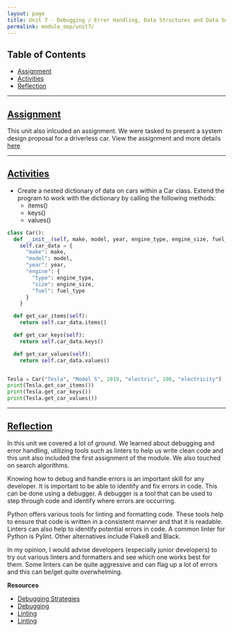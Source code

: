 ```yaml
---
layout: page
title: Unit 7 - Debugging / Error Handling, Data Structures and Data Search
permalink: module_oop/unit7/
---
```


## Table of Contents
- [Assignment](#assignment)
- [Activities](#activities)
- [Reflection](#reflection)

---
## [Assignment](#assignment)
This unit also inlcuded an assignment. We were tasked to present a system design proposal for a driverless car. 
View the assignment and more details [here](/eportfolio/module_oop/system_design/)

---
## [Activities](#activities)
- Create a nested dictionary of data on cars within a Car class. Extend the program to work with the dictionary by calling the following methods:
  - items()
  - keys()
  - values()

```python
class Car():
  def __init__(self, make, model, year, engine_type, engine_size, fuel_type):
    self.car_data = {
      "make": make,
      "model": model,
      "year": year,
      "engine": {
        "type": engine_type,
        "size": engine_size,
        "fuel": fuel_type
      }
    }

  def get_car_items(self):
    return self.car_data.items()

  def get_car_keys(self):
    return self.car_data.keys()

  def get_car_values(self):
    return self.car_data.values()


Tesla = Car("Tesla", "Model S", 2019, "electric", 100, "electricity")
print(Tesla.get_car_items())
print(Tesla.get_car_keys())
print(Tesla.get_car_values())

```

---

## [Reflection](#reflection)
In this unit we covered a lot of ground. We learned about debugging and error handling, utilizing tools such as linters to help us write clean code and this unit also included the first assignment of the module. We also touched on search algorithms. 

Knowing how to debug and handle errors is an important skill for any developer. It is important to be able to identify and fix errors in code. This can be done using a debugger. A debugger is a tool that can be used to step through code and identify where errors are occurring.

Python offers various tools for linting and formatting code. These tools help to ensure that code is written in a consistent manner and that it is readable. Linters can also help to identify potential errors in code. A common linter for Python is Pylint. 
Other alternatives include Flake8 and Black.

In my opinion, I would advise developers (especially junior developers) to try out various linters and formatters and see which one works best for them. Some linters can be quite aggressive and can flag up a lot of errors and this can be/get quite overwhelming.


**Resources** 
- [Debugging Strategies](https://www.cs.cornell.edu/courses/cs312/2006fa/lectures/lec26.html)
- [Debugging](https://www.w3schools.com/python/python_try_except.asp)
- [Linting](https://realpython.com/python-code-quality/)
- [Linting](https://www.freecodecamp.org/news/what-is-linting-and-how-can-it-save-you-time/)

